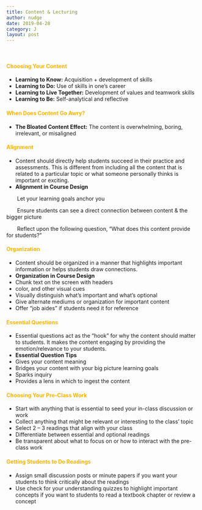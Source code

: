 ```yaml
---
title: Content & Lecturing
author: nudge
date: 2019-04-28
category: J
layout: post
---
```

<br>

#### <span style="color:#ffb300; font-weight:bold;">Choosing Your Content </span>

- **Learning to Know:** Acquisition + development of skills
-	**Learning to Do:** Use of skills in one’s career
-	**Learning to Live Together:** Development of values and teamwork skills
-	**Learning to Be:** Self-analytical and reflective 

#### <span style="color:#ffb300; font-weight:bold;">When Does Content Go Awry?</span>

-	**The Bloated Content Effect:** The content is overwhelming, boring, irrelevant, or misaligned 

#### <span style="color:#ffb300; font-weight:bold;">Alignment</span>

-	Content should directly help students succeed in their practice and assessments. This is different from including all the content that is related to a particular topic or what someone personally thinks is important or exciting.
-	**Alignment in Course Design**

 &emsp;&emsp;Let your learning goals anchor you
 
 &emsp;&emsp;Ensure students can see a direct connection between content & the bigger picture
 
 &emsp;&emsp;Reflect upon the following question, “What does this content provide for students?” 

#### <span style="color:#ffb300; font-weight:bold;">Organization </span>

-	Content should be organized in a manner that highlights important information or helps students draw connections. 
-	**Organization in Course Design** 
  - Chunk text on the screen with headers
  - color, and other visual cues
  - Visually distinguish what’s important and what’s optional
  - Give alternate mediums or organization for important content
  - Offer “job aides” if students need it for reference

#### <span style="color:#ffb300; font-weight:bold;">Essential Questions </span>
-	Essential questions act as the “hook” for why the content should matter to students. It makes the content engaging by providing the emotion/relevance to your students.
-	**Essential Question Tips**
  - Gives your content meaning
  - Bridges your content with your big picture learning goals
  - Sparks inquiry
  - Provides a lens in which to ingest the content

#### <span style="color:#ffb300; font-weight:bold;">Choosing Your Pre-Class Work </span>
-	Start with anything that is essential to seed your in-class discussion or work
-	Collect anything that might be relevant or interesting to the class’ topic
-	Select 2 – 3 readings that align with your class
-	Differentiate between essential and optional readings
-	Be transparent about what to focus on or how to interact with the pre-class work

#### <span style="color:#ffb300; font-weight:bold;">Getting Students to Do Readings</span>

-	Assign small discussion posts or minute papers if you want your students to think critically about the readings 
-	Use check for your understanding quizzes to highlight important concepts if you want to students to read a textbook chapter or review a concept

<br>







